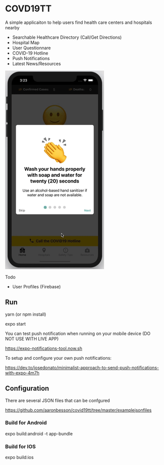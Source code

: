 # COVD19TT

A simple applicaiton to help users find health care centers and hospitals nearby

* Searchable Healthcare Directory (Call/Get Directions)
* Hospital Map
* User Questionnare
* COVID-19 Hotline
* Push Notifications
* Latest News/Resources

![COVD-19 APP DEMO](https://github.com/aaronbesson/covid19tt/blob/master/example.gif)

Todo

* User Profiles (Firebase)

## Run

yarn (or npm install)

expo start

You can test push notification when running on your mobile device (DO NOT USE WITH LIVE APP)

https://expo-notifications-tool.now.sh

To setup and configure your own push notifications:

https://dev.to/josedonato/minimalist-approach-to-send-push-notifications-with-expo-4m7h

## Configuration

There are several JSON files that can be confgured

https://github.com/aaronbesson/covid19tt/tree/master/examplejsonfiles


### Build for Android

expo build:android -t app-bundle  

### Build for IOS

expo build:ios


